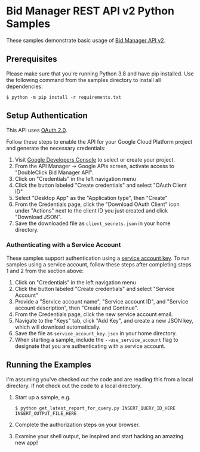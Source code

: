 # Bid Manager REST API v2 Python Samples

These samples demonstrate basic usage of
[Bid Manager API v2](https://developers.google.com/bid-manager/reference/rest).

## Prerequisites

Please make sure that you're running Python 3.8 and have pip installed. Use
the following command from the samples directory to install all dependencies:

```Batchfile
$ python -m pip install -r requirements.txt
```

## Setup Authentication

This API uses [OAuth
2.0](https://developers.google.com/accounts/docs/OAuth2).

Follow these steps to enable the API for your Google Cloud Platform project and
generate the necessary credentials:
1. Visit [Google Developers Console](https://console.developers.google.com) to
select or create your project.
2. From the API Manager &rarr; Google APIs screen, activate access to
"DoubleClick Bid Manager API".
3. Click on "Credentials" in the left navigation menu
4. Click the button labeled "Create credentials" and select "OAuth Client ID"
5. Select "Desktop App" as the "Application type", then "Create"
6. From the Credentials page, click the "Download OAuth Client" icon under
"Actions" next to the client ID you just created and click "Download JSON".
7. Save the downloaded file as `client_secrets.json` in your home directory.

### Authenticating with a Service Account

These samples support authentication using a [service account
key](https://cloud.google.com/iam/docs/service-account-overview).
To run samples using a service account, follow these steps after completing
steps 1 and 2 from the section above:
1. Click on "Credentials" in the left navigation menu
2. Click the button labeled "Create credentials" and select "Service Account"
3. Provide a "Service account name", "Service account ID", and "Service account
description", then "Create and Continue".
4. From the Credentials page, click the new service account email.
5. Navigate to the "Keys" tab, click "Add Key", and create a new JSON key,
which will download automatically.
6. Save the file as `service_account_key.json` in your home directory.
7. When starting a sample, include the `--use_service_account` flag to
designate that you are authenticating with a service account.

## Running the Examples

I'm assuming you've checked out the code and are reading this from a local
directory. If not check out the code to a local directory.

1. Start up a sample, e.g.

   ```
   $ python get_latest_report_for_query.py INSERT_QUERY_ID_HERE INSERT_OUTPUT_FILE_HERE
   ```
2. Complete the authorization steps on your browser.

3. Examine your shell output, be inspired and start hacking an amazing new app!
